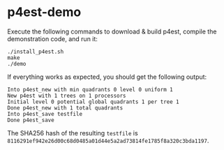 # p4est-demo

Execute the following commands to download & build p4est, compile the
demonstration code, and run it:
```shell
./install_p4est.sh
make
./demo
```

If everything works as expected, you should get the following output:
```
Into p4est_new with min quadrants 0 level 0 uniform 1
New p4est with 1 trees on 1 processors
Initial level 0 potential global quadrants 1 per tree 1
Done p4est_new with 1 total quadrants
Into p4est_save testfile
Done p4est_save
```

The SHA256 hash of the resulting `testfile` is 
`8116291ef942e26d00c68d0485a01d44e5a2ad73814fe1785f8a320c3bda1197`.
